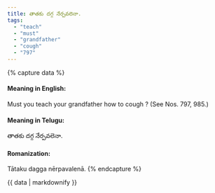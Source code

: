 ```yaml
---
title: తాతకు దగ్గ నేర్పవలెనా.
tags:
  - "teach"
  - "must"
  - "grandfather"
  - "cough"
  - "797"
---
```


{% capture data %}
#### Meaning in English:
Must you teach your grandfather how to cough ?
(See Nos. 797, 985.)

#### Meaning in Telugu:
తాతకు దగ్గ నేర్పవలెనా.

#### Romanization:
Tātaku dagga nērpavalenā.
{% endcapture %}

{{ data | markdownify }}

